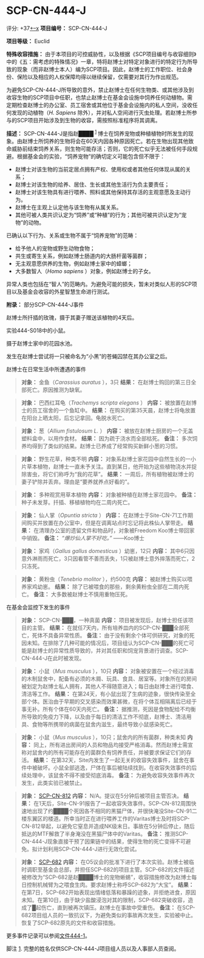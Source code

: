 # SCP-CN-444-J
                        


评分: +37<a shape='rect' title='&#25105;&#21916;&#27426;' href='javascript:;' onclick='WIKIDOT.modules.PageRateWidgetModule.listeners.rate(event, 1)'>+</a><a shape='rect' title='&#25105;&#19981;&#21916;&#27426;' href='javascript:;' onclick='WIKIDOT.modules.PageRateWidgetModule.listeners.rate(event, -1)'>&#8211;</a><a shape='rect' title='&#21462;&#28040;&#25105;&#30340;&#25237;&#31080;' href='javascript:;' onclick='WIKIDOT.modules.PageRateWidgetModule.listeners.cancelVote(event)'>x</a>
**项目编号：** SCP-CN-444-J

**项目等级：** Euclid

**特殊收容措施：** 由于本项目的可控威胁性，以及根据《SCP项目编号与收容细则》中的《五：需考虑的特殊情况》一章，特将赵博士对特定对象进行的特定行为所导致的现象（而非赵博士本人）编为SCP项目。因此，赵博士的工作职位、社会身份、保险以及相应的人权保障均得以继续保留，仅需要对其行为作出规范。

为避免SCP-CN-444-J所导致的意外，禁止赵博士在任何生物类、或其他涉及到收容生物的SCP项目中任职，也禁止赵博士在基金会设施中饲养任何动植物。需定期检查赵博士的办公室、员工宿舍或其他位于基金会设施内的私人空间，没收任何发现的动植物（*H. Sapiens* 除外），并对私人空间进行灭虫处理。若赵博士所参与的SCP项目开始涉及到生物的收容，需按照标准程序将其调离。

**描述：** SCP-CN-444-J是指赵████<sup class='footnoteref'>
 <a shape='rect' class='footnoteref' id='footnoteref-1' href='javascript:;' onclick='WIKIDOT.page.utils.scrollToReference(&apos;footnote-1&apos;)'>1</a>
</sup>博士在饲养宠物或种植植物时所发生的现象。由赵博士所饲养的生物将会在60天内因各种原因死亡。若在生物出现其他致命威胁前结束饲养关系，则生物可能存活；否则，它的死亡似乎无法被任何手段规避。根据基金会的实验，“饲养宠物”的确切定义可能包含但不限于：

- 赵博士对该生物的当前定居点拥有产权、使用权或者其他任何体现从属的关系；
- 赵博士对该生物的给养、居住、生长或其他生活行为负主要责任；
- 赵博士对该生物具有进行喂养、照料或其他保持其存活的主观意愿及主动行为。
- 赵博士在主观上认定他与该生物有从属关系。
- 其他可被人类共识认定为“饲养”或“种植”的行为；其他可被共识认定为“宠物”的动物。

已确认以下行为、关系或生物不属于“饲养宠物”的范畴：

- 给予他人的宠物或野生动物食物；
- 共生或寄生关系，例如赵博士肠道内的大肠杆菌等菌群；
- 无主观意愿供养的生物，例如赵博士家中的蟑螂；
- 大多数智人（*Homo sapiens* ）对象，例如赵博士的子女。

异常人类也包括在“智人”的范畴内。为避免可能的损失，暂未对类似人形的SCP项目以及基金会收容的外星智慧生命进行测试。

**附录：** 部分SCP-CN-444-J事件



赵博士所扦插的玫瑰，摄于其妻子赠送该植物的4天后。





实验444-S018中的小鼠。





摄于赵博士家中的花园水池。





发生在赵博士尝试将一只被命名为“小黑”的苍蝇囚禁在其办公室之后。



赵博士在日常生活中所遭遇的事件


> **对象：** 金鱼（*Carassius auratus* ），3只
**结果：** 在赵博士购回的第三日全部死亡。原因推测为缺氧。
> 


> **对象：** 巴西红耳龟（*Trachemys scripta elegans* ）
**内容：** 被放置在赵博士的员工宿舍的一个鱼缸中。
**结果：** 在购买的第35天晨，赵博士将龟放置在阳台上晒太阳，后忘记拿回。龟脱水死亡。
> 


> **对象：** 葱（*Allium fistulosum L.* ）
**内容：** 被放在赵博士厨房的一个无盖塑料盒中，以用作食材。
**结果：** 因为疏于浇水而全部枯死。
**备注：** 多次饲养均得到了类似的结果。赵博士已养成了经常购买新鲜小葱的习惯。
> 


> **对象：** 野生花草，种类不明
**内容：** 对象系赵博士家花园中自然生长的一小片草本植物，赵博士一直未予关注。直到某日，他开始为这些植物浇水并捉除害虫，将它们称呼为“我的花草”。
**结果：** 一周后，所有植物被赵博士的妻子铲除并丢弃。理由是“要养就养点好看的”。
> 


> **对象：** 多种观赏用草本植物
**内容：** 对象被种植在赵博士家花园中。
**备注：** 种子未发芽。扦插、移植植物均在二周内死亡。
> 


> **对象：** 仙人掌（*Opuntia stricta* ）
**内容：** 在赵博士于Site-CN-71工作期间购买并放置在办公室中，但是在调离站点时忘记将此株仙人掌带走。
**结果：** 在清理办公室的遗留文件和物品时，对象被Freedom Koo博士带回家中销毁。
**备注：** *“爆炒仙人掌不好吃。”* ——Koo博士
> 


> **对象：** 家鸡（*Gallus gallus domesticus* ）幼崽，12只
**内容：** 其中6只因意外淋雨而死亡，3只因看管不善而丢失，1只被赵博士意外摔落而死亡，2只冻死。
> 


> **对象：** 黄粉虫（*Tenebrio molitor* ），约500克
**内容：** 被赵博士购买以喂养家鸡幼崽。
**结果：** 除了已被喂食的那些，剩余黄粉虫全部在二周内死亡。
**备注：** 大多数被赵博士不慎用重物压死。
> 

在基金会监控下发生的事件


> **对象：** SCP-CN-███，一种真菌
**内容：** 项目被发现后，赵博士担任该项目的主管。
**结果：** 在就任7天内，所有培养皿内的SCP-CN-███全部死亡，死体不具备异常性质。
**备注：** 由于没有剩余个体可供研究，对象的死因未知。在排除了几种可能的情况后，项目组认为SCP-CN-███的死亡可能是赵博士的异常性质导致的，并对其任职和饲宠背景进行调查。SCP-CN-444-J在此时被发现。
> 


> **对象：** 小鼠（*Mus musculus* ），10只
**内容：** 对象被安置在一个经过消毒的木制鼠舍中，配备有必须的木屑、玩具、食具、居室等。对象所在的房间被划定为赵博士私人拥有，其他人不得随意进入；每日由赵博士进行喂食、清洁等工作。
**结果：** 在第24天，有小鼠出现了生病的迹象，很快传染至全部个体。医治由于早期的交叉感染而效果甚微，在将个体互相隔离后已经于事无补。所有个体在60天内死亡。
**备注：** 据推测，死因是食物配给不均衡所导致的免疫力下降，以及由于每日的清洁工作不彻底，赵博士、清洁用具、食物等所携带的病菌在鼠舍内滋生，最终导致小鼠感染死亡。
> 


> **对象：** 小鼠（*Mus musculus* ），10只；鼠舍内的所有菌群，种类未知
**内容：** 同上，所有进出房间的人员和物品均接受严格消毒。然而赵博士需宣称对鼠舍内的所有可能存在的菌群负有饲养责任，并被要求保证它们的存活。
**结果：** 在第32天，Site内发生了一起无关的收容失效事件，鼠舍在事件中被破坏。小鼠全部逃逸，尸体在事后被陆续找到。在收容失效事件的后续处理中，该鼠舍不得不接受彻底消毒。
**备注：** 为避免收容失效事件再次发生，此类实验已被禁止。
> 


> **对象：** [SCP-CN-812](//scp-wiki-cn.wikidot.com/scp-cn-812)
**内容：** N/A。提议在5分钟后被项目主管否决。
**结果：** 在1天后，Site-CN-91报告了一起收容失效事件。SCP-CN-812周围快速地出现了约████个死因各不相同的黑猫尸体，并很快淹没Site-CN-91二楼东翼区的楼道。所幸当时正在进行喂养工作的Varitas博士及时将SCP-CN-812举起，以避免它窒息并造成NK级末日。事故在5分钟后停止，随后抵达的MTF解救了半身淹没在黑猫尸体中的Varitas。
**备注：** 推测SCP-CN-444-J现象直接干预了因果链中的结果，使得生物的死亡变得不可避免。拟计划利用SCP-CN-444-J进行无效化尝试。
> 


> **对象：** [SCP-682](//scp-wiki-cn.wikidot.com/scp-682)
**内容：** 在O5议会的批准下进行了本次实验。赵博士被临时调职至基金会总部，并担任SCP-682的项目主管。SCP-682的文件描述被修改为“SCP-682是赵████博士的宠物蜥蜴”，收容措施修改为赵博士每日控制机械臂为之喂食生肉。要求赵博士称呼SCP-682为“大宝”。
**结果：** 在第7日，SCP-682开始表现出情绪低落和暴躁的迹象，并拒绝进食，原因未知。在第10日，由于缺少盐酸浸泡对其的限制，SCP-682突破收容，造成了█起伤亡，直到被再次镇压。赵博士在事故中受重伤。
**备注：** 在SCP-682项目组人员的一致抗议下，为避免类似的事故再次发生，实验被中止。恢复了SCP-682原先的文件和收容措施。
> 

更多事件记录可以参阅[文件444-1](//scp-wiki-cn.wikidot.com/experiment-log-cn-444-j)。



脚注
<a shape='rect' href='javascript:;' onclick='WIKIDOT.page.utils.scrollToReference(&apos;footnoteref-1&apos;)'>1</a>. 完整的姓名仅供SCP-CN-444-J项目组人员以及人事部人员查阅。


                    